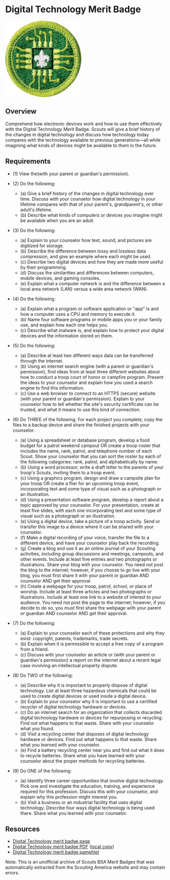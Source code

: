 

# Digital Technology Merit Badge

![Digital Technology Merit Badge](images/digital-technology-merit-badge.jpg)

## Overview



Comprehend how electronic devices work and how to use them effectively with the Digital Technology Merit Badge. Scouts will give a brief history of the changes in digital technology and discuss how technology today compares with the technology available to previous generations—all while imagining what kinds of devices might be available to them in the future.

## Requirements

* (1) View the(with your parent or guardian's permission).
* (2) Do the following:
    * (a) Give a brief history of the changes in digital technology over time. Discuss with your counselor how digital technology in your lifetime compares with that of your parent's, grandparent's, or other adult's lifetime.
    * (b) Describe what kinds of computers or devices you imagine might be available when you are an adult.


* (3) Do the following:
    * (a) Explain to your counselor how text, sound, and pictures are digitized for storage.
    * (b) Describe the difference between lossy and lossless data compression, and give an example where each might be used.
    * (c) Describe two digital devices and how they are made more useful by their programming.
    * (d) Discuss the similarities and differences between computers, mobile devices, and gaming consoles.
    * (e) Explain what a computer network is and the difference between a local area network (LAN) versus a wide area network (WAN).


* (4) Do the following:
    * (a) Explain what a program or software application or "app" is and how a computer uses a CPU and memory to execute it.
    * (b) Name four software programs or mobile apps you or your family use, and explain how each one helps you.
    * (c) Describe what malware is, and explain how to protect your digital devices and the information stored on them.


* (5) Do the following:
    * (a) Describe at least two different ways data can be transferred through the internet.
    * (b) Using an internet search engine (with a parent or guardian's permission), find ideas from at least three different websites about how to conduct a troop court of honor or campfire program. Present the ideas to your counselor and explain how you used a search engine to find this information.
    * (c) Use a web browser to connect to an HTTPS (secure) website (with your parent or guardian's permission). Explain to your counselor how to tell whether the site's security certificate can be trusted, and what it means to use this kind of connection.


* (6) Do THREE of the following. For each project you complete, copy the files to a backup device and share the finished projects with your counselor.
    * (a) Using a spreadsheet or database program, develop a food budget for a patrol weekend campout OR create a troop roster that includes the name, rank, patrol, and telephone number of each Scout. Show your counselor that you can sort the roster by each of the following categories: rank, patrol, and alphabetically by name.
    * (b) Using a word processor, write a draft letter to the parents of your troop's Scouts, inviting them to a troop event.
    * (c) Using a graphics program, design and draw a campsite plan for your troop OR create a flier for an upcoming troop event, incorporating text and some type of visual such as a photograph or an illustration.
    * (d) Using a presentation software program, develop a report about a topic approved by your counselor. For your presentation, create at least five slides, with each one incorporating text and some type of visual such as a photograph or an illustration.
    * (e) Using a digital device, take a picture of a troop activity. Send or transfer this image to a device where it can be shared with your counselor.
    * (f) Make a digital recording of your voice, transfer the file to a different device, and have your counselor play back the recording.
    * (g) Create a blog and use it as an online journal of your Scouting activities, including group discussions and meetings, campouts, and other events. Include at least five entries and two photographs or illustrations. Share your blog with your counselor. You need not post the blog to the internet; however, if you choose to go live with your blog, you must first share it with your parent or guardian AND counselor AND get their approval.
    * (h) Create a webpage for your troop, patrol, school, or place of worship. Include at least three articles and two photographs or illustrations. Include at least one link to a website of interest to your audience. You need not post the page to the internet; however, if you decide to do so, you must first share the webpage with your parent or guardian AND counselor AND get their approval.


* (7) Do the following:
    * (a) Explain to your counselor each of these protections and why they exist: copyright, patents, trademarks, trade secrets.
    * (b) Explain when it is permissible to accept a free copy of a program from a friend.
    * (c) Discuss with your counselor an article or (with your parent or guardian's permission) a report on the internet about a recent legal case involving an intellectual property dispute.


* (8) Do TWO of the following:
    * (a) Describe why it is important to properly dispose of digital technology. List at least three hazardous chemicals that could be used to create digital devices or used inside a digital device.
    * (b) Explain to your counselor why it is important to use a certified recycler of digital technology hardware or devices.
    * (c) Do an internet search for an organization that collects discarded digital technology hardware or devices for repurposing or recycling. Find out what happens to that waste. Share with your counselor what you found.
    * (d) Visit a recycling center that disposes of digital technology hardware or devices. Find out what happens to that waste. Share what you learned with your counselor.
    * (e) Find a battery recycling center near you and find out what it does to recycle batteries. Share what you have learned with your counselor about the proper methods for recycling batteries.


* (9) Do ONE of the following:
    * (a) Identify three career opportunities that involve digital technology. Pick one and investigate the education, training, and experience required for this profession. Discuss this with your counselor, and explain why this profession might interest you.
    * (b) Visit a business or an industrial facility that uses digital technology. Describe four ways digital technology is being used there. Share what you learned with your counselor.




## Resources

- [Digital Technology merit badge page](https://www.scouting.org/merit-badges/digital-technology/)
- [Digital Technology merit badge PDF](https://filestore.scouting.org/filestore/Merit_Badge_ReqandRes/Pamphlets/Digital%20Technology_2024.pdf) ([local copy](files/digital-technology-merit-badge.pdf))
- [Digital Technology merit badge pamphlet](https://www.scoutshop.org/bsa-digital-technology-merit-badge-pamphlet-661587.html)

Note: This is an unofficial archive of Scouts BSA Merit Badges that was automatically extracted from the Scouting America website and may contain errors.